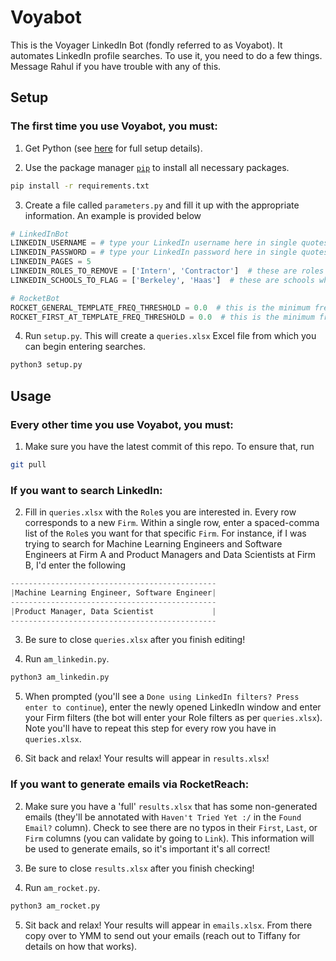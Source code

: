 # Voyabot

This is the Voyager LinkedIn Bot (fondly referred to as Voyabot). It automates LinkedIn profile searches. To use it, you need to do a few things. Message Rahul if you have trouble with any of this.

## Setup

### The first time you use Voyabot, you must:

1. Get Python (see [here](https://inst.eecs.berkeley.edu/~cs61a/sp20/lab/lab00/) for full setup details).

2. Use the package manager [`pip`](https://pip.pypa.io/en/stable/) to install all necessary packages.
```bash 
pip install -r requirements.txt
```

3. Create a file called `parameters.py` and fill it up with the appropriate information. An example is provided below
```python
# LinkedInBot
LINKEDIN_USERNAME = # type your LinkedIn username here in single quotes
LINKEDIN_PASSWORD = # type your LinkedIn password here in single quotes
LINKEDIN_PAGES = 5
LINKEDIN_ROLES_TO_REMOVE = ['Intern', 'Contractor']  # these are roles you want removed from your searches
LINKEDIN_SCHOOLS_TO_FLAG = ['Berkeley', 'Haas']  # these are schools whose alumni are tracked

# RocketBot
ROCKET_GENERAL_TEMPLATE_FREQ_THRESHOLD = 0.0  # this is the minimum frequency an email template must have on RocketReach to be included
ROCKET_FIRST_AT_TEMPLATE_FREQ_THRESHOLD = 0.0  # this is the minimum frequency the 'first@firm.com' email template must have on RocketReach to be included
```

4. Run `setup.py`. This will create a `queries.xlsx` Excel file from which you can begin entering searches.
```bash
python3 setup.py
```

## Usage

### Every other time you use Voyabot, you must:

1. Make sure you have the latest commit of this repo. To ensure that, run
```bash
git pull
```

### If you want to search LinkedIn:

2. Fill in `queries.xlsx` with the `Role`s you are interested in. Every row corresponds to a new `Firm`. Within a single row, enter a spaced-comma list of the `Role`s you want for that specific `Firm`. For instance, if I was trying to search for Machine Learning Engineers and Software Engineers at Firm A and Product Managers and Data Scientists at Firm B, I'd enter the following
```python
----------------------------------------------
|Machine Learning Engineer, Software Engineer|
----------------------------------------------
|Product Manager, Data Scientist             |
----------------------------------------------
```

3. Be sure to close `queries.xlsx` after you finish editing!

4. Run `am_linkedin.py`.
```bash
python3 am_linkedin.py
```

5. When prompted (you'll see a `Done using LinkedIn filters? Press enter to continue`), enter the newly opened LinkedIn window and enter your Firm filters (the bot will enter your Role filters as per `queries.xlsx`). Note you'll have to repeat this step for every row you have in `queries.xlsx`.

6. Sit back and relax! Your results will appear in `results.xlsx`!

### If you want to generate emails via RocketReach:

2. Make sure you have a 'full' `results.xlsx` that has some non-generated emails (they'll be annotated with `Haven't Tried Yet :/` in the `Found Email?` column). Check to see there are no typos in their `First`, `Last`, or `Firm` columns (you can validate by going to `Link`). This information will be used to generate emails, so it's important it's all correct!

3. Be sure to close `results.xlsx` after you finish checking!

4. Run `am_rocket.py`.
```bash
python3 am_rocket.py
```

5. Sit back and relax! Your results will appear in `emails.xlsx`. From there copy over to YMM to send out your emails (reach out to Tiffany for details on how that works).
